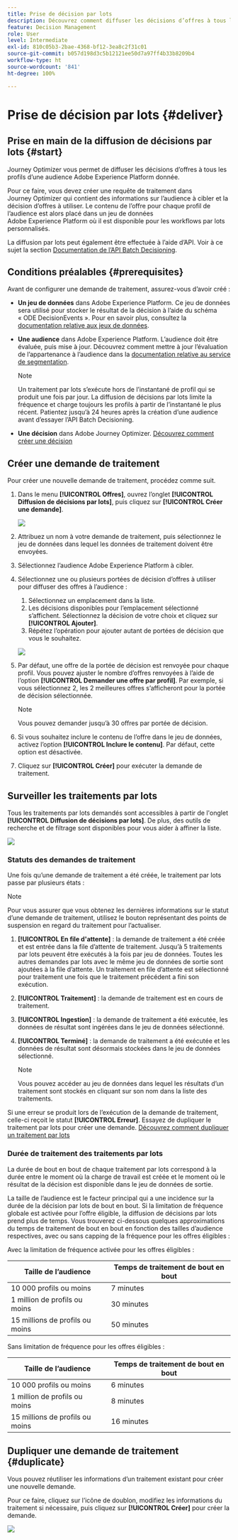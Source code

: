 ```yaml
---
title: Prise de décision par lots
description: Découvrez comment diffuser les décisions d’offres à tous les profils d’une audience Adobe Experience Platform donnée.
feature: Decision Management
role: User
level: Intermediate
exl-id: 810c05b3-2bae-4368-bf12-3ea8c2f31c01
source-git-commit: b057d198d3c5b12121ee50d7a97ff4b33b8209b4
workflow-type: ht
source-wordcount: '841'
ht-degree: 100%

---
```


# Prise de décision par lots {#deliver}

## Prise en main de la diffusion de décisions par lots {#start}

Journey Optimizer vous permet de diffuser les décisions d’offres à tous les profils d’une audience Adobe Experience Platform donnée.

Pour ce faire, vous devez créer une requête de traitement dans Journey Optimizer qui contient des informations sur l’audience à cibler et la décision d’offres à utiliser. Le contenu de l’offre pour chaque profil de l’audience est alors placé dans un jeu de données Adobe Experience Platform où il est disponible pour les workflows par lots personnalisés.

La diffusion par lots peut également être effectuée à l’aide d’API. Voir à ce sujet la section [Documentation de l’API Batch Decisioning](api-reference/offer-delivery-api/batch-decisioning-api.md).

## Conditions préalables {#prerequisites}

Avant de configurer une demande de traitement, assurez-vous d’avoir créé :

* **Un jeu de données** dans Adobe Experience Platform. Ce jeu de données sera utilisé pour stocker le résultat de la décision à l’aide du schéma « ODE DecisionEvents ». Pour en savoir plus, consultez la [documentation relative aux jeux de données](https://experienceleague.adobe.com/docs/experience-platform/catalog/datasets/overview.html?lang=fr).

* **Une audience** dans Adobe Experience Platform. L’audience doit être évaluée, puis mise à jour. Découvrez comment mettre à jour l’évaluation de l’appartenance à l’audience dans la [documentation relative au service de segmentation](https://www.adobe.com/go/segmentation-overview-en_fr).

  >[!NOTE]
  >
  >Un traitement par lots s’exécute hors de l’instantané de profil qui se produit une fois par jour. La diffusion de décisions par lots limite la fréquence et charge toujours les profils à partir de l’instantané le plus récent. Patientez jusqu’à 24 heures après la création d’une audience avant d’essayer l’API Batch Decisioning.

* **Une décision** dans Adobe Journey Optimizer. [Découvrez comment créer une décision](offer-activities/create-offer-activities.md)

<!-- in API doc, remove these info and add ref here-->

## Créer une demande de traitement

Pour créer une nouvelle demande de traitement, procédez comme suit.

1. Dans le menu **[!UICONTROL Offres]**, ouvrez l’onglet **[!UICONTROL Diffusion de décisions par lots]**, puis cliquez sur **[!UICONTROL Créer une demande]**.

   ![](assets/batch-create.png)

1. Attribuez un nom à votre demande de traitement, puis sélectionnez le jeu de données dans lequel les données de traitement doivent être envoyées.

1. Sélectionnez l’audience Adobe Experience Platform à cibler.

1. Sélectionnez une ou plusieurs portées de décision d’offres à utiliser pour diffuser des offres à l’audience :
   1. Sélectionnez un emplacement dans la liste.
   1. Les décisions disponibles pour l’emplacement sélectionné s’affichent. Sélectionnez la décision de votre choix et cliquez sur **[!UICONTROL Ajouter]**.
   1. Répétez l’opération pour ajouter autant de portées de décision que vous le souhaitez.

   ![](assets/batch-decision.png)

1. Par défaut, une offre de la portée de décision est renvoyée pour chaque profil. Vous pouvez ajuster le nombre d’offres renvoyées à l’aide de l’option **[!UICONTROL Demander une offre par profil]**. Par exemple, si vous sélectionnez 2, les 2 meilleures offres s’afficheront pour la portée de décision sélectionnée.

   >[!NOTE]
   >
   >Vous pouvez demander jusqu’à 30 offres par portée de décision.

1. Si vous souhaitez inclure le contenu de l’offre dans le jeu de données, activez l’option **[!UICONTROL Inclure le contenu]**. Par défaut, cette option est désactivée.

1. Cliquez sur **[!UICONTROL Créer]** pour exécuter la demande de traitement.

## Surveiller les traitements par lots

Tous les traitements par lots demandés sont accessibles à partir de l&#39;onglet **[!UICONTROL Diffusion de décisions par lots]**. De plus, des outils de recherche et de filtrage sont disponibles pour vous aider à affiner la liste.

![](assets/batch-list.png)

### Statuts des demandes de traitement

Une fois qu’une demande de traitement a été créée, le traitement par lots passe par plusieurs états :

>[!NOTE]
>
>Pour vous assurer que vous obtenez les dernières informations sur le statut d’une demande de traitement, utilisez le bouton représentant des points de suspension en regard du traitement pour l’actualiser.

1. **[!UICONTROL En file d&#39;attente]** : la demande de traitement a été créée et est entrée dans la file d’attente de traitement. Jusqu’à 5 traitements par lots peuvent être exécutés à la fois par jeu de données. Toutes les autres demandes par lots avec le même jeu de données de sortie sont ajoutées à la file d’attente. Un traitement en file d’attente est sélectionné pour traitement une fois que le traitement précédent a fini son exécution.
1. **[!UICONTROL Traitement]** : la demande de traitement est en cours de traitement.
1. **[!UICONTROL Ingestion]** : la demande de traitement a été exécutée, les données de résultat sont ingérées dans le jeu de données sélectionné.
1. **[!UICONTROL Terminé]** : la demande de traitement a été exécutée et les données de résultat sont désormais stockées dans le jeu de données sélectionné.

   >[!NOTE]
   >
   >Vous pouvez accéder au jeu de données dans lequel les résultats d’un traitement sont stockés en cliquant sur son nom dans la liste des traitements.

Si une erreur se produit lors de l’exécution de la demande de traitement, celle-ci reçoit le statut **[!UICONTROL Erreur]**. Essayez de dupliquer le traitement par lots pour créer une demande. [Découvrez comment dupliquer un traitement par lots](#duplicate)

### Durée de traitement des traitements par lots

La durée de bout en bout de chaque traitement par lots correspond à la durée entre le moment où la charge de travail est créée et le moment où le résultat de la décision est disponible dans le jeu de données de sortie.

La taille de l’audience est le facteur principal qui a une incidence sur la durée de la décision par lots de bout en bout. Si la limitation de fréquence globale est activée pour l’offre éligible, la diffusion de décisions par lots prend plus de temps. Vous trouverez ci-dessous quelques approximations du temps de traitement de bout en bout en fonction des tailles d’audience respectives, avec ou sans capping de la fréquence pour les offres éligibles :

Avec la limitation de fréquence activée pour les offres éligibles :

| Taille de l’audience | Temps de traitement de bout en bout |
|--------------|----------------------------|
| 10 000 profils ou moins | 7 minutes |
| 1 million de profils ou moins | 30 minutes |
| 15 millions de profils ou moins | 50 minutes |

Sans limitation de fréquence pour les offres éligibles :

| Taille de l’audience | Temps de traitement de bout en bout |
|--------------|----------------------------|
| 10 000 profils ou moins | 6 minutes |
| 1 million de profils ou moins | 8 minutes |
| 15 millions de profils ou moins | 16 minutes |

## Dupliquer une demande de traitement {#duplicate}

Vous pouvez réutiliser les informations d’un traitement existant pour créer une nouvelle demande.

Pour ce faire, cliquez sur l’icône de doublon, modifiez les informations du traitement si nécessaire, puis cliquez sur **[!UICONTROL Créer]** pour créer la demande.

![](assets/batch-duplicate.png)
